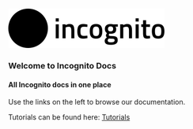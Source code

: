 ![Incognito Logo](/_assets/Logo.png)

### Welcome to Incognito Docs
#### All Incognito docs in one place

Use the links on the left to browse our documentation.

Tutorials can be found here:
[Tutorials](#)
